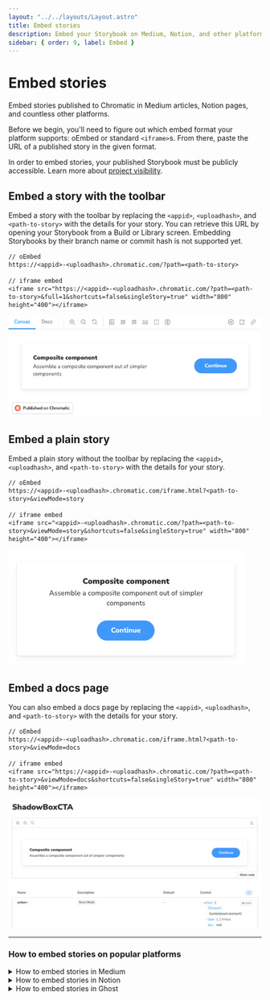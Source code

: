 ```yaml
---
layout: "../../layouts/Layout.astro"
title: Embed stories
description: Embed your Storybook on Medium, Notion, and other platforms
sidebar: { order: 9, label: Embed }
---
```


# Embed stories

Embed stories published to Chromatic in Medium articles, Notion pages, and countless other platforms.

Before we begin, you'll need to figure out which embed format your platform supports: oEmbed or standard `<iframe>`s. From there, paste the URL of a published story in the given format.

<div class="aside">

In order to embed stories, your published Storybook must be publicly accessible.
Learn more about [project visibility](/docs/collaborators#visibility).

</div>

## Embed a story with the toolbar

Embed a story with the toolbar by replacing the `<appid>`, `<uploadhash>`, and `<path-to-story>` with the details for your story. You can retrieve this URL by opening your Storybook from a Build or Library screen. Embedding Storybooks by their branch name or commit hash is not supported yet.

```shell
// oEmbed
https://<appid>-<uploadhash>.chromatic.com/?path=<path-to-story>

// iframe embed
<iframe src="https://<appid>-<uploadhash>.chromatic.com/?path=<path-to-story>&full=1&shortcuts=false&singleStory=true" width="800" height="400"></iframe>
```

![Full Storybook embed on Medium](../../images/embed-story-toolbar.png)

## Embed a plain story

Embed a plain story without the toolbar by replacing the `<appid>`, `<uploadhash>`, and `<path-to-story>` with the details for your story.

```shell
// oEmbed
https://<appid>-<uploadhash>.chromatic.com/iframe.html?<path-to-story>&viewMode=story

// iframe embed
<iframe src="<appid>-<uploadhash>.chromatic.com/?path=<path-to-story>&viewMode=story&shortcuts=false&singleStory=true" width="800" height="400"></iframe>
```

![Plain canvas embed on Medium](../../images/embed-story.png)

## Embed a docs page

You can also embed a docs page by replacing the `<appid>`, `<uploadhash>`, and `<path-to-story>` with the details for your story.

```shell
// oEmbed
https://<appid>-<uploadhash>.chromatic.com/iframe.html?<path-to-story>&viewMode=docs

// iframe embed
<iframe src="https://<appid>-<uploadhash>.chromatic.com/?path=<path-to-story>&viewMode=docs&shortcuts=false&singleStory=true" width="800" height="400"></iframe>
```

![Docs page embed on Medium](../../images/embed-docs.png)

---

### How to embed stories on popular platforms

<details>

<summary>How to embed stories in Medium</summary>

Paste the Storybook URL into your Medium article, then press Enter. The embed will automatically resize to fit the height of your story.

While editing an article, Medium renders all embeds non-interactive. Once you publish, the embed will be interactive. [View live demo on Medium »](https://medium.com/@ghengeveld/embedding-storybook-on-medium-ce8a280c03ad)

</details>

<details>

<summary>How to embed stories in Notion</summary>

In your Notion doc type `/embed`, press Enter, then paste the Storybook URL as the embed link. You can manually resize the embed as needed.

![Notion embed command](../../images/embed-notion.png)

</details>

<details>

<summary>How to embed stories in Ghost</summary>

In your Ghost post type `/html`, press Enter, then paste the `<iframe>` URL. You can manually resize the embed via the height and width properties as needed.

![Notion embed command](../../images/embed-ghost.png)

</details>
